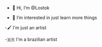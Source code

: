 - 👋 Hi, I’m @Lostok

- 👀 I’m interested in just learn more things 

-🖌 I'm just an artist 

-🇧🇷 I'm a brazilian artist 

